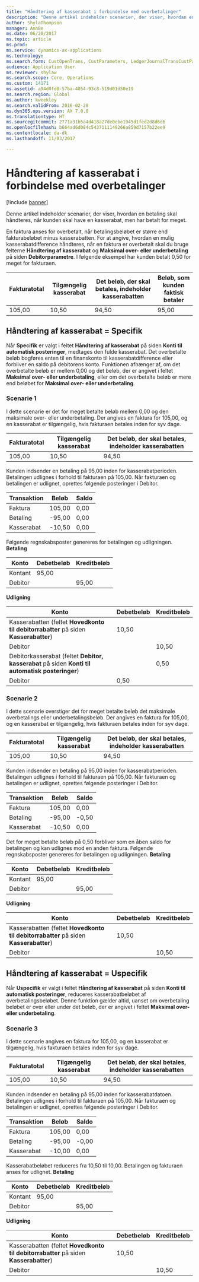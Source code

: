 ```yaml
---
title: "Håndtering af kasserabat i forbindelse med overbetalinger"
description: "Denne artikel indeholder scenarier, der viser, hvordan en betaling skal håndteres, når kunden skal have en kasserabat, men har betalt for meget."
author: ShylaThompson
manager: AnnBe
ms.date: 06/20/2017
ms.topic: article
ms.prod: 
ms.service: dynamics-ax-applications
ms.technology: 
ms.search.form: CustOpenTrans, CustParameters, LedgerJournalTransCustPaym, LedgerJournalTransVendPaym, VendOpenTrans, VendParameters
audience: Application User
ms.reviewer: shylaw
ms.search.scope: Core, Operations
ms.custom: 14171
ms.assetid: a94d0fd0-57ba-4054-93c8-519d01d50e19
ms.search.region: Global
ms.author: kweekley
ms.search.validFrom: 2016-02-28
ms.dyn365.ops.version: AX 7.0.0
ms.translationtype: HT
ms.sourcegitcommit: 2771a31b5a4d418a27de0ebe1945d1fed2d8d6d6
ms.openlocfilehash: b664ad6d084c5437111149266a859d7157b22ee9
ms.contentlocale: da-dk
ms.lasthandoff: 11/03/2017

---
```


# <a name="handling-cash-discounts-for-overpayments"></a>Håndtering af kasserabat i forbindelse med overbetalinger

[!include [banner](../includes/banner.md)]

Denne artikel indeholder scenarier, der viser, hvordan en betaling skal håndteres, når kunden skal have en kasserabat, men har betalt for meget. 

En faktura anses for overbetalt, når betalingsbeløbet er større end fakturabeløbet minus kasserabatten. For at angive, hvordan en mulig kasserabatdifference håndteres, når en faktura er overbetalt skal du bruge felterne **Håndtering af kasserabat** og **Maksimal over- eller underbetaling** på siden **Debitorparametre**. I følgende eksempel har kunden betalt 0,50 for meget for fakturaen.

| Fakturatotal | Tilgængelig kasserabat | Det beløb, der skal betales, indeholder kasserabatten | Beløb, som kunden faktisk betaler |
|---------------|-------------------------|-----------------------------------------------------|-----------------------------------|
| 105,00        | 10,50                   | 94,50                                               | 95,00                             |

## <a name="cash-discount-administration--specific"></a>Håndtering af kasserabat = Specifik
Når **Specifik** er valgt i feltet **Håndtering af kasserabat** på siden **Konti til automatisk posteringer**, medtages den fulde kasserabat. Det overbetalte beløb bogføres enten til en finanskonto til kasserabatdifference eller forbliver en saldo på debitorens konto. Funktionen afhænger af, om det overbetalte beløb er mellem 0,00 og det beløb, der er angivet i feltet **Maksimal over- eller underbetaling**, eller om det overbetalte beløb er mere end beløbet for **Maksimal over- eller underbetaling**.

### <a name="scenario-1"></a>Scenarie 1

I dette scenarie er det for meget betalte beløb mellem 0,00 og den maksimale over- eller underbetaling. Der angives en faktura for 105,00, og en kasserabat er tilgængelig, hvis fakturaen betales inden for syv dage.

| Fakturatotal | Tilgængelig kasserabat | Det beløb, der skal betales, indeholder kasserabatten |
|---------------|-------------------------|-----------------------------------------------------|
| 105,00        | 10,50                   | 94,50                                               |

Kunden indsender en betaling på 95,00 inden for kasserabatperioden. Betalingen udlignes i forhold til fakturaen på 105,00. Når fakturaen og betalingen er udlignet, oprettes følgende posteringer i Debitor.

| Transaktion   | Beløb | Saldo |
|---------------|--------|---------|
| Faktura       | 105,00 | 0,00    |
| Betaling       | -95,00 | 0,00    |
| Kasserabat | -10,50 | 0,00    |

Følgende regnskabsposter genereres for betalingen og udligningen. **Betaling**

| Konto             | Debetbeløb | Kreditbeløb |
|---------------------|--------------|---------------|
| Kontant                | 95,00        |               |
| Debitor |              | 95,00         |

**Udligning**

| Konto                                                                                                          | Debetbeløb | Kreditbeløb |
|------------------------------------------------------------------------------------------------------------------|--------------|---------------|
| Kasserabatten (feltet **Hovedkonto til debitorrabatter** på siden **Kasserabatter**)                 | 10,50        |               |
| Debitor                                                                                              |              | 10,50         |
| Debitorkasserabat (feltet **Debitor, kasserabat** på siden **Konti til automatisk posteringer**) |              | 0,50          |
| Debitor                                                                                              | 0,50         |               |

### <a name="scenario-2"></a>Scenarie 2

I dette scenarie overstiger det for meget betalte beløb det maksimale overbetalings eller underbetalingsbeløb. Der angives en faktura for 105,00, og en kasserabat er tilgængelig, hvis fakturaen betales inden for syv dage.

| Fakturatotal | Tilgængelig kasserabat | Det beløb, der skal betales, indeholder kasserabatten |
|---------------|-------------------------|-----------------------------------------------------|
| 105,00        | 10,50                   | 94,50                                               |

Kunden indsender en betaling på 95,00 inden for kasserabatperioden. Betalingen udlignes i forhold til fakturaen på 105,00. Når fakturaen og betalingen er udlignet, oprettes følgende posteringer i Debitor.

| Transaktion   | Beløb | Saldo |
|---------------|--------|---------|
| Faktura       | 105,00 | 0,00    |
| Betaling       | -95,00 | -0,50   |
| Kasserabat | -10,50 | 0,00    |

Det for meget betalte beløb på 0,50 forbliver som en åben saldo for betalingen og kan udlignes mod en anden faktura. Følgende regnskabsposter genereres for betalingen og udligningen. **Betaling**

| Konto             | Debetbeløb | Kreditbeløb |
|---------------------|--------------|---------------|
| Kontant                | 95,00        |               |
| Debitor |              | 95,00         |

**Udligning**

| Konto                                                                                          | Debetbeløb | Kreditbeløb |
|--------------------------------------------------------------------------------------------------|--------------|---------------|
| Kasserabatten (feltet **Hovedkonto til debitorrabatter** på siden **Kasserabatter**) | 10,50        |               |
| Debitor                                                                              |              | 10,50         |

## <a name="cash-discount-administration--unspecific"></a>Håndtering af kasserabat = Uspecifik
Når **Uspecifik** er valgt i feltet **Håndtering af kasserabat** på siden **Konti til automatisk posteringer**, reduceres kasserabatbeløbet af overbetalingsbeløbet. Denne funktion gælder altid, uanset om overbetaling beløbet er over eller under det beløb, der er angivet i feltet **Maksimal over- eller underbetaling**.

### <a name="scenario-3"></a>Scenarie 3

I dette scenarie angives en faktura for 105,00, og en kasserabat er tilgængelig, hvis fakturaen betales inden for syv dage.

| Fakturatotal | Tilgængelig kasserabat | Det beløb, der skal betales, indeholder kasserabatten |
|---------------|-------------------------|-----------------------------------------------------|
| 105,00        | 10,50                   | 94,50                                               |

Kunden indsender en betaling på 95,00 inden for kasserabatdatoen. Betalingen udlignes i forhold til fakturaen på 105,00. Når fakturaen og betalingen er udlignet, oprettes følgende posteringer i Debitor.

| Transaktion   | Beløb | Saldo |
|---------------|--------|---------|
| Faktura       | 105,00 | 0,00    |
| Betaling       | -95,00 | -0,00   |
| Kasserabat | -10,00 | 0,00    |

Kasserabatbeløbet reduceres fra 10,50 til 10,00. Betalingen og fakturaen anses for udlignet. **Betaling**

| Konto             | Debetbeløb | Kreditbeløb |
|---------------------|--------------|---------------|
| Kontant                | 95,00        |               |
| Debitor |              | 95,00         |

**Udligning**

| Konto                                                                                          | Debetbeløb | Kreditbeløb |
|--------------------------------------------------------------------------------------------------|--------------|---------------|
| Kasserabatten (feltet **Hovedkonto til debitorrabatter** på siden **Kasserabatter**) | 10,50        |               |
| Debitor                                                                              |              | 10,50         |






